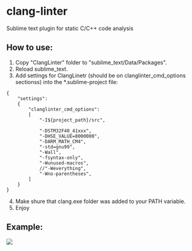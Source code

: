 # clang-linter
Sublime text plugin for static C/C++ code analysis

How to use:
----------
1. Copy "ClangLinter" folder to "sublime_text/Data/Packages".
2. Reload sublime_text.
3. Add settings for ClangLinetr (should be on clanglinter_cmd_options sectionss) into the *.sublime-project file:
```
{
	"settings":
	{
		"clanglinter_cmd_options":
		[
			"-I${project_path}/src",
			
			"-DSTM32F40_41xxx",
			"-DHSE_VALUE=8000000",
			"-DARM_MATH_CM4",
			"-std=gnu99",
			"-Wall",
			"-fsyntax-only",
			"-Wunused-macros",
			//"-Weverything",
			"-Wno-parentheses",
		]
	}
}
```
4. Make shure that clang.exe folder was added to your PATH variable.
5. Enjoy

Example:
--------
![](https://habrastorage.org/files/98c/a94/ae4/98ca94ae4f8a41918c452c2dce65a96c.png)
